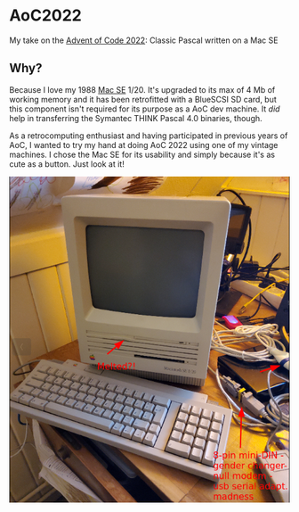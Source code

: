 # AoC2022
My take on the [Advent of Code 2022](https://adventofcode.com/2022): Classic Pascal written on a Mac SE

## Why?
Because I love my 1988 [Mac SE](https://en.wikipedia.org/wiki/Macintosh_SE) 1/20. It's upgraded to its max of 4 Mb of working memory and it has been retrofitted with a BlueSCSI SD card, but this component isn't required for its purpose as a AoC dev machine. It _did_ help in transferring the Symantec THINK Pascal 4.0 binaries, though.

As a retrocomputing enthusiast and having participated in previous years of AoC, I wanted to try my hand at doing AoC 2022 using one of my vintage machines. I chose the Mac SE for its usability and simply because it's as cute as a button. Just look at it!

![My lovely Mac SE 1/20](mac-se-aoc-setup.png)
